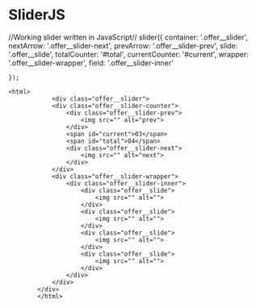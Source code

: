 # SliderJS
//Working slider written in JavaScript//
    slider({
        container: '.offer__slider',
        nextArrow: '.offer__slider-next',
        prevArrow: '.offer__slider-prev',
        slide: '.offer__slide',
        totalCounter: '#total',
        currentCounter: '#current',
        wrapper: '.offer__slider-wrapper',
        field: '.offer__slider-inner'


    });
    
    <html>
                <div class="offer__slider">
                <div class="offer__slider-counter">
                    <div class="offer__slider-prev">
                        <img src="" alt="prev">
                    </div>
                    <span id="current">03</span>
                    <span id="total">04</span>
                    <div class="offer__slider-next">
                        <img src="" alt="next">
                    </div>
                </div>
                <div class="offer__slider-wrapper">
                    <div class="offer__slider-inner">
                        <div class="offer__slide">
                            <img src="" alt="">
                        </div>
                        <div class="offer__slide">
                            <img src="" alt="">
                        </div>
                        <div class="offer__slide">
                            <img src="" alt="">
                        </div>
                        <div class="offer__slide">
                            <img src="" alt="">
                        </div>
                    </div>
                </div>
            </div>
            </html>
